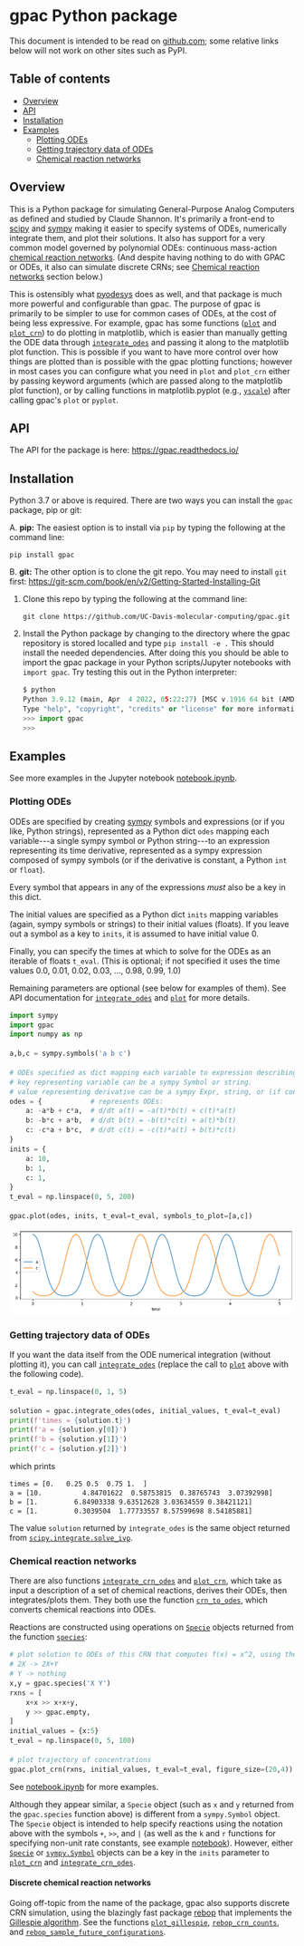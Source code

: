 # gpac Python package

This document is intended to be read on [github.com](https://github.com/UC-Davis-molecular-computing/gpac?tab=readme-ov-file#readme); 
some relative links below will not work on other sites such as PyPI.

## Table of contents

* [Overview](#overview)
* [API](#api)
* [Installation](#installation)
* [Examples](#examples)
  - [Plotting ODEs](#plotting-odes)
  - [Getting trajectory data of ODEs](#getting-trajectory-data-of-odes)
  - [Chemical reaction networks](#chemical-reaction-networks)


## Overview
This is a Python package for simulating General-Purpose Analog Computers as defined and studied by Claude Shannon. It's primarily a front-end to [scipy](https://scipy.org/) and [sympy](https://www.sympy.org/) making it easier to specify systems of ODEs, numerically integrate them, and plot their solutions. It also has support for a very common model governed by polynomial ODEs: continuous mass-action [chemical reaction networks](https://en.wikipedia.org/wiki/Chemical_reaction_network_theory#Overview). (And despite having nothing to do with GPAC or ODEs, it also can simulate discrete CRNs; see [Chemical reaction networks](#chemical-reaction-networks) section below.)

This is ostensibly what [pyodesys](https://github.com/bjodah/pyodesys) does as well, and that package is much more powerful and configurable than gpac. The purpose of gpac is primarily to be simpler to use for common cases of ODEs, at the cost of being less expressive. For example, gpac has some functions ([`plot`](https://gpac.readthedocs.io/en/latest/#gpac.ode.plot) and [`plot_crn`](https://gpac.readthedocs.io/en/latest/#gpac.crn.plot_crn)) to do plotting in matplotlib, which is easier than manually getting the ODE data through [`integrate_odes`](https://gpac.readthedocs.io/en/latest/#gpac.ode.integrate_odes) and passing it along to the matplotlib plot function. This is possible if you want to have more control over how things are plotted than is possible with the gpac plotting functions; however in most cases you can configure what you need in `plot` and `plot_crn` either by passing keyword arguments (which are passed along to the matplotlib plot function), or by calling functions in matplotlib.pyplot (e.g., [`yscale`](https://matplotlib.org/stable/api/_as_gen/matplotlib.pyplot.yscale.html)) after calling gpac's `plot` or `pyplot`.

## API
The API for the package is here: https://gpac.readthedocs.io/

## Installation
Python 3.7 or above is required. There are two ways you can install the `gpac` package, pip or git:

A. **pip:** The easiest option is to install via `pip` by typing the following at the command line:
   ```
   pip install gpac
   ```

B. **git:** The other option is to clone the git repo. You may need to install `git` first: https://git-scm.com/book/en/v2/Getting-Started-Installing-Git

   1. Clone this repo by typing the following at the command line:
      ```
      git clone https://github.com/UC-Davis-molecular-computing/gpac.git
      ```

   2. Install the Python package by changing to the directory where the gpac repository is stored localled and type `pip install -e .` This should install the needed dependencies. After doing this you should be able to import the gpac package in your Python scripts/Jupyter notebooks with `import gpac`. Try testing this out in the Python interpreter:
       ```python
       $ python
       Python 3.9.12 (main, Apr  4 2022, 05:22:27) [MSC v.1916 64 bit (AMD64)] :: Anaconda, Inc. on win32
       Type "help", "copyright", "credits" or "license" for more information.
       >>> import gpac
       >>>
       ```

## Examples
See more examples in the Jupyter notebook [notebook.ipynb](notebook.ipynb).

### Plotting ODEs
ODEs are specified by creating [sympy](https://www.sympy.org/) symbols and expressions (or if you like, Python strings), represented as a Python dict `odes` mapping each variable---a single sympy symbol or Python string---to an expression representing its time derivative, represented as a sympy expression composed of sympy symbols (or if the derivative is constant, a Python `int` or `float`).

Every symbol that appears in any of the expressions *must* also be a key in this dict.

The initial values are specified as a Python dict `inits` mapping variables (again, sympy symbols or strings) to their initial values (floats). If you leave out a symbol as a key to `inits`, it is assumed to have initial value 0.

Finally, you can specify the times at which to solve for the ODEs as an iterable of floats `t_eval`. (This is optional; if not specified it uses the time values 0.0, 0.01, 0.02, 0.03, ..., 0.98, 0.99, 1.0)

Remaining parameters are optional (see below for examples of them). See API documentation for [`integrate_odes`](https://gpac.readthedocs.io/en/latest/#gpac.ode.integrate_odes) and [`plot`](https://gpac.readthedocs.io/en/latest/#gpac.ode.plot) for more details.

```python
import sympy
import gpac
import numpy as np

a,b,c = sympy.symbols('a b c')

# ODEs specified as dict mapping each variable to expression describing its derivative.
# key representing variable can be a sympy Symbol or string.
# value representing derivative can be a sympy Expr, string, or (if constant) int or float.
odes = {            # represents ODEs:
    a: -a*b + c*a,  # d/dt a(t) = -a(t)*b(t) + c(t)*a(t)
    b: -b*c + a*b,  # d/dt b(t) = -b(t)*c(t) + a(t)*b(t)
    c: -c*a + b*c,  # d/dt c(t) = -c(t)*a(t) + b(t)*c(t)
}
inits = {
    a: 10,
    b: 1,
    c: 1,
}
t_eval = np.linspace(0, 5, 200)

gpac.plot(odes, inits, t_eval=t_eval, symbols_to_plot=[a,c])
```

![](images/rps-a-c.png)


### Getting trajectory data of ODEs
If you want the data itself from the ODE numerical integration (without plotting it), you can call [`integrate_odes`](https://gpac.readthedocs.io/en/latest/#gpac.ode.integrate_odes) (replace the call to [`plot`](https://gpac.readthedocs.io/en/latest/#gpac.ode.plot) above with the following code).

```python
t_eval = np.linspace(0, 1, 5)

solution = gpac.integrate_odes(odes, initial_values, t_eval=t_eval)
print(f'times = {solution.t}')
print(f'a = {solution.y[0]}')
print(f'b = {solution.y[1]}')
print(f'c = {solution.y[2]}')
```
which prints
```
times = [0.   0.25 0.5  0.75 1.  ]
a = [10.          4.84701622  0.58753815  0.38765743  3.07392998]
b = [1.         6.84903338 9.63512628 3.03634559 0.38421121]
c = [1.         0.3039504  1.77733557 8.57599698 8.54185881]
```
The value `solution` returned by `integrate_odes` is the same object returned from [`scipy.integrate.solve_ivp`](https://docs.scipy.org/doc/scipy/reference/generated/scipy.integrate.solve_ivp.html).


### Chemical reaction networks
There are also functions 
[`integrate_crn_odes`](https://gpac.readthedocs.io/en/latest/#gpac.crn.integrate_crn_odes) and 
[`plot_crn`](https://gpac.readthedocs.io/en/latest/#gpac.crn.plot_crn), 
which take as input a description of a set of chemical reactions, derives their ODEs, then integrates/plots them. They both use the function [`crn_to_odes`](https://gpac.readthedocs.io/en/latest/#gpac.crn.crn_to_odes), which converts chemical reactions into ODEs.

Reactions are constructed using operations on [`Specie`](https://gpac.readthedocs.io/en/latest/#gpac.crn.Specie) objects returned from the function [`species`](https://gpac.readthedocs.io/en/latest/#gpac.crn.species):

```python
# plot solution to ODEs of this CRN that computes f(x) = x^2, using the gpac.crn module
# 2X -> 2X+Y
# Y -> nothing
x,y = gpac.species('X Y')
rxns = [
    x+x >> x+x+y,
    y >> gpac.empty,
]
initial_values = {x:5}
t_eval = np.linspace(0, 5, 100)

# plot trajectory of concentrations
gpac.plot_crn(rxns, initial_values, t_eval=t_eval, figure_size=(20,4))
```

See [notebook.ipynb](notebook.ipynb) for more examples.

Although they appear similar, a `Specie` object (such as `x` and `y` returned from the `gpac.species` function above) is different from a `sympy.Symbol` object. The `Specie` object is intended to help specify reactions using the notation above with the symbols `+`, `>>`, and `|` (as well as the `k` and `r` functions for specifying non-unit rate constants, see example [notebook](notebook.ipynb)). However, either [`Specie`](https://gpac.readthedocs.io/en/latest/#gpac.crn.Specie) or [`sympy.Symbol`](https://docs.sympy.org/latest/modules/core.html#sympy.core.symbol.Symbol) objects can be a key in the `inits` parameter to [`plot_crn`](https://gpac.readthedocs.io/en/latest/#gpac.crn.plot_crn) and [`integrate_crn_odes`](https://gpac.readthedocs.io/en/latest/#gpac.crn.integrate_crn_odes). 

#### Discrete chemical reaction networks
Going off-topic from the name of the package, gpac also supports discrete CRN simulation, using the blazingly fast package [rebop](https://pypi.org/project/rebop/) that implements the [Gillespie algorithm](https://en.wikipedia.org/wiki/Gillespie_algorithm). See the functions 
[`plot_gillespie`](https://gpac.readthedocs.io/en/latest/#gpac.crn.plot_gillespie), 
[`rebop_crn_counts`](https://gpac.readthedocs.io/en/latest/#gpac.crn.rebop_crn_counts), and
[`rebop_sample_future_configurations`](https://gpac.readthedocs.io/en/latest/#gpac.crn.rebop_sample_future_configurations).
